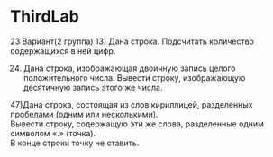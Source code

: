 # ThirdLab
23 Вариант(2 группа)
13) Дана строка. Подсчитать количество содержащихся в ней цифр.

24) Дана строка, изображающая двоичную запись целого положительного числа. 
Вывести строку, изображающую десятичную запись этого же числа.

47)Дана строка, состоящая из слов кириллицей, разделенных пробелами (одним или несколькими).  
Вывести строку, содержащую эти же слова, разделенные одним символом «.» (точка).  
В конце строки точку не ставить. 
